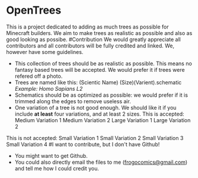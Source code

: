 # OpenTrees
This is a project dedicated to adding as much trees as possible for Minecraft builders. We aim to make trees as realistic as possible and also as good looking as possibe.
#Contribution
We would greatly appreciate all contributors and all contributors will be fully credited and linked. We, however have some guidelines.
- This collection of trees should be as realistic as possible. This means no fantasy based trees will be accepted. We would prefer it if trees were refered off a photo.
- Trees are named like this: (Scientic Name) (Size)(Varient).schematic _Example: Homo Sapians L2_
- Schematics should be as optimized as possible: we would prefer if it is trimmed along the edges to remove useless air.
- One variation of a tree is not good enough. We should like it if you include **at least** four variations, and at least 2 sizes.
This is accepted:
Medium Variation 1
Medium Variation 2
Large Variation 1
Large Variation 2

This is not accepted:
Small Variation 1
Small Variation 2
Small Variation 3
Small Variation 4
#I want to contribute, but I don't have Github!
- You might want to get Github.
- You could also directly email the files to me (frogocomics@gmail.com) and tell me how I could credit you.
